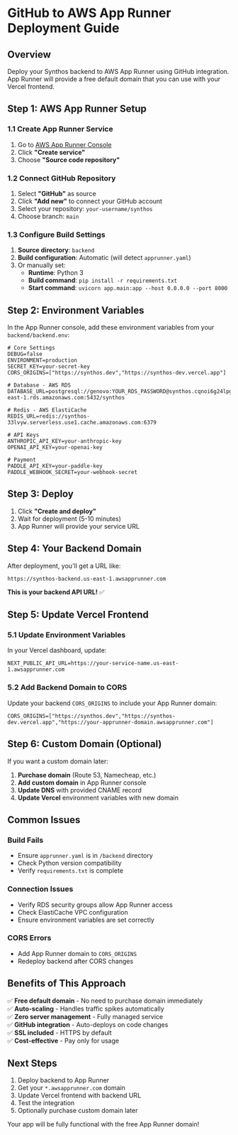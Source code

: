 # GitHub to AWS App Runner Deployment Guide

## Overview
Deploy your Synthos backend to AWS App Runner using GitHub integration. App Runner will provide a free default domain that you can use with your Vercel frontend.

## Step 1: AWS App Runner Setup

### 1.1 Create App Runner Service
1. Go to [AWS App Runner Console](https://console.aws.amazon.com/apprunner/)
2. Click **"Create service"**
3. Choose **"Source code repository"**

### 1.2 Connect GitHub Repository
1. Select **"GitHub"** as source
2. Click **"Add new"** to connect your GitHub account
3. Select your repository: `your-username/synthos`
4. Choose branch: `main`

### 1.3 Configure Build Settings
1. **Source directory**: `backend`
2. **Build configuration**: Automatic (will detect `apprunner.yaml`)
3. Or manually set:
   - **Runtime**: Python 3
   - **Build command**: `pip install -r requirements.txt`
   - **Start command**: `uvicorn app.main:app --host 0.0.0.0 --port 8000`

## Step 2: Environment Variables

In the App Runner console, add these environment variables from your `backend/backend.env`:

```env
# Core Settings
DEBUG=false
ENVIRONMENT=production
SECRET_KEY=your-secret-key
CORS_ORIGINS=["https://synthos.dev","https://synthos-dev.vercel.app"]

# Database - AWS RDS
DATABASE_URL=postgresql://genovo:YOUR_RDS_PASSWORD@synthos.cqnoi6g24lpg.us-east-1.rds.amazonaws.com:5432/synthos

# Redis - AWS ElastiCache  
REDIS_URL=redis://synthos-33lvyw.serverless.use1.cache.amazonaws.com:6379

# API Keys
ANTHROPIC_API_KEY=your-anthropic-key
OPENAI_API_KEY=your-openai-key

# Payment
PADDLE_API_KEY=your-paddle-key
PADDLE_WEBHOOK_SECRET=your-webhook-secret
```

## Step 3: Deploy

1. Click **"Create and deploy"**
2. Wait for deployment (5-10 minutes)
3. App Runner will provide your service URL

## Step 4: Your Backend Domain

After deployment, you'll get a URL like:
```
https://synthos-backend.us-east-1.awsapprunner.com
```

**This is your backend API URL!** ✅

## Step 5: Update Vercel Frontend

### 5.1 Update Environment Variables
In your Vercel dashboard, update:
```env
NEXT_PUBLIC_API_URL=https://your-service-name.us-east-1.awsapprunner.com
```

### 5.2 Add Backend Domain to CORS
Update your backend `CORS_ORIGINS` to include your App Runner domain:
```env
CORS_ORIGINS=["https://synthos.dev","https://synthos-dev.vercel.app","https://your-apprunner-domain.awsapprunner.com"]
```

## Step 6: Custom Domain (Optional)

If you want a custom domain later:

1. **Purchase domain** (Route 53, Namecheap, etc.)
2. **Add custom domain** in App Runner console
3. **Update DNS** with provided CNAME record
4. **Update Vercel** environment variables with new domain

## Common Issues

### Build Fails
- Ensure `apprunner.yaml` is in `/backend` directory
- Check Python version compatibility
- Verify `requirements.txt` is complete

### Connection Issues
- Verify RDS security groups allow App Runner access
- Check ElastiCache VPC configuration
- Ensure environment variables are set correctly

### CORS Errors
- Add App Runner domain to `CORS_ORIGINS`
- Redeploy backend after CORS changes

## Benefits of This Approach

✅ **Free default domain** - No need to purchase domain immediately  
✅ **Auto-scaling** - Handles traffic spikes automatically  
✅ **Zero server management** - Fully managed service  
✅ **GitHub integration** - Auto-deploys on code changes  
✅ **SSL included** - HTTPS by default  
✅ **Cost-effective** - Pay only for usage  

## Next Steps

1. Deploy backend to App Runner
2. Get your `*.awsapprunner.com` domain
3. Update Vercel frontend with backend URL
4. Test the integration
5. Optionally purchase custom domain later

Your app will be fully functional with the free App Runner domain! 